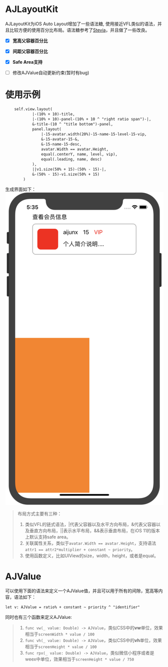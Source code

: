 # AJLayoutKit
AJLayoutKit为iOS Auto Layout增加了一些语法糖, 使用接近VFL类似的语法，并且比较方便的使用百分比布局。语法糖参考了[Stevia](https://github.com/freshOS/Stevia)，并且做了一些改良。

- [x] **宽高父容器百分比**
- [x] **间距父容器百分比**
- [x] **Safe Area支持**
- [ ] 修改AJValue自动更新约束(暂时有bug)


# 使用示例
```
	self.view.layout(
            |-(10% + 10)-title,
            |-(10% + 10)-panel-(10% + 10 ^ "right ratio span")-|,
            &-title-(10 ^ "title bottom")-panel,
            panel.layout(
                |-15-avatar.width(20%)-15-name-15-level-15-vip,
                &-15-avatar-15-&,
                &-15-name-15-desc,
                avatar.Width == avatar.Height,
                equal(.centerY, name, level, vip),
                equal(.leading, name, desc)
            ),
            ||v1.size(50% + 15)-(50% - 15)-|,
            &-(50% - 15)-v1.size(50% + 15)
        )
```
生成界面如下：
![screen_shot_1](./screenshot/example.png)
> 布局方式主要有三种：
> 1. 类似VFL的链式语法，|代表父容器以及水平方向布局，&代表父容器以及垂直方向布局，||表示水平布局，&&表示垂直布局，在iOS 11的版本上默认支持safe area。
> 2. 关联属性关系，类似于```avatar.Width == avatar.Height```，支持语法```attr1 == attr2*multiplier + constant ~ priority```。
> 3. 使用函数定义，比如UIView的size，width，height，或者是equal。


# AJValue
可以使用下面的语法来定义一个AJValue值，并且可以用于所有的间隙，宽高等内容，语法如下：
```
let v: AJValue = ratio% + constant ~ priority ^ "identifier"
```
同时也有三个函数来定义AJValue:
> 1. ```func vw(_ value: Double) -> AJValue```，类似CSS中的**vw**单位，效果相当于```screenWidth * value / 100```
> 2. ```func vh(_ value: Double) -> AJValue```，类似CSS中的**vh**单位，效果相当于```screenHeight * value / 100```
> 3. ```func rpx(_ value: Double) -> AJValue```，类似微信小程序或者是weex中单位，效果相当于```screenHeight * value / 750```




